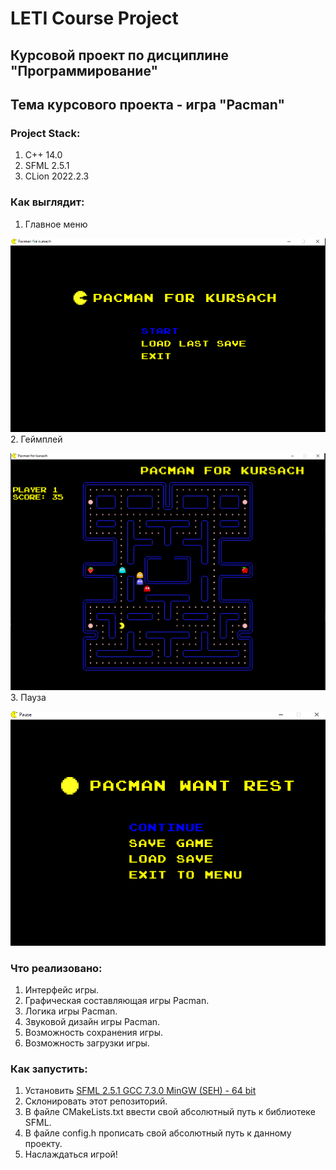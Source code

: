 # LETI Course Project
## Курсовой проект по дисциплине "Программирование"
## Тема курсового проекта - игра "Pacman"
### Project Stack:
1. С++ 14.0
2. SFML 2.5.1
3. CLion 2022.2.3
### Как выглядит:
1. Главное меню

![Главное меню](screenshots/MainMenu.png)
2. Геймплей

![Геймплей](screenshots/GamePlay.png)
3. Пауза

![Геймплей](screenshots/PauseMenu.png)
### Что реализовано:
1. Интерфейс игры.
2. Графическая составляющая игры Pacman.
3. Логика игры Pacman.
4. Звуковой дизайн игры Pacman.
5. Возможность сохранения игры.
6. Возможность загрузки игры.
### Как запустить:
1. Установить [SFML 2.5.1 GCC 7.3.0 MinGW (SEH) - 64 bit](https://www.sfml-dev.org/download/sfml/2.5.1/)
2. Склонировать этот репозиторий.
3. В файле CMakeLists.txt ввести свой абсолютный путь к библиотеке SFML.
4. В файле config.h прописать свой абсолютный путь к данному проекту.
5. Наслаждаться игрой!
